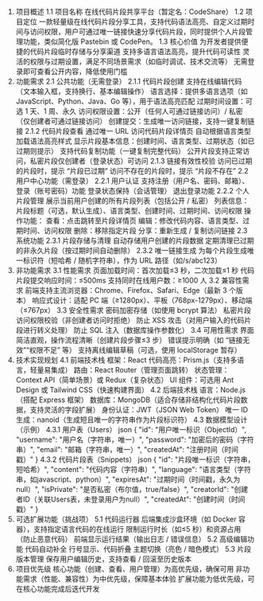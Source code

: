 1. 项目概述
1.1 项目名称
在线代码片段共享平台（暂定名：CodeShare）
1.2 项目定位
一款轻量级在线代码片段分享工具，支持代码语法高亮、自定义过期时间与访问权限，用户可通过唯一链接快速分享代码片段，同时提供个人片段管理功能，类似简化版 Pastebin 或 CodePen。
1.3 核心价值
为开发者提供便捷的代码片段临时存储与分享渠道
支持多语言语法高亮，提升代码可读性
灵活的权限与过期设置，满足不同场景需求（如临时调试、技术交流等）
无需登录即可查看公开内容，降低使用门槛
2. 功能需求
2.1 公共功能（无需登录）
2.1.1 代码片段创建
支持在线编辑代码（文本输入框，支持换行、基本编辑操作）
语言选择：提供多语言选项（如 JavaScript、Python、Java、Go 等），用于语法高亮匹配
过期时间设置：可选 1 天、1 周、永久
访问权限设置：公开（任何人可通过链接访问）/ 私密（仅创建者可通过链接访问）
创建提交：生成唯一访问链接，支持一键复制链接
2.1.2 代码片段查看
通过唯一 URL 访问代码片段详情页
自动根据语言类型加载语法高亮样式
显示片段基本信息：创建时间、语言类型、过期状态（如已过期则提示）
支持代码复制功能（一键复制完整代码）
公开片段支持正常访问，私密片段仅创建者（登录状态）可访问
2.1.3 链接有效性校验
访问已过期的片段时，提示 “片段已过期”
访问不存在的片段时，提示 “片段不存在”
2.2 用户中心功能（需登录）
2.2.1 用户认证
支持注册（用户名、密码、邮箱）、登录（账号密码）功能
登录状态保持（会话管理）
退出登录功能
2.2.2 个人片段管理
展示当前用户创建的所有片段列表（包括公开 / 私密）
列表信息：片段标题（可选，默认生成）、语言类型、创建时间、过期时间、访问权限
操作功能：
查看：点击跳转至片段详情页
编辑：修改代码内容、语言类型、过期时间、访问权限
删除：移除指定片段
分享：重新生成 / 复制访问链接
2.3 系统功能
2.3.1 片段存储与清理
自动存储用户创建的片段数据
定期清理已过期的非永久片段（按过期时间自动删除）
2.3.2 唯一链接生成
为每个片段生成唯一标识符（短哈希 / 随机字符串），作为 URL 路径（如/s/abc123）
3. 非功能需求
3.1 性能需求
页面加载时间：首次加载≤3 秒，二次加载≤1 秒
代码片段提交响应时间：≤500ms
支持同时在线用户数：≥1000 人
3.2 兼容性需求
前端支持主流浏览器：Chrome、Firefox、Safari、Edge（最新 3 个版本）
响应式设计：适配 PC 端（≥1280px）、平板（768px-1279px）、移动端（≤767px）
3.3 安全性需求
密码加密存储（如使用 bcrypt 算法）
私密片段访问权限校验（非创建者访问时拒绝）
防止 XSS 攻击（对用户输入的代码片段进行转义处理）
防止 SQL 注入（数据库操作参数化）
3.4 可用性需求
界面简洁直观，操作流程清晰（创建片段步骤≤3 步）
错误提示明确（如 “链接无效”“权限不足” 等）
支持离线编辑草稿（可选，使用 localStorage 暂存）
4. 技术实现规划
4.1 前端技术栈
框架：React
代码高亮：Prism.js（支持多语言，轻量易集成）
路由：React Router（管理页面跳转）
状态管理：Context API（简单场景）或 Redux（复杂状态）
UI 组件：可选用 Ant Design 或 Tailwind CSS（快速构建界面）
4.2 后端技术栈
语言：Node.js（搭配 Express 框架）
数据库：MongoDB（适合存储非结构化代码片段数据，支持灵活的字段扩展）
身份认证：JWT（JSON Web Token）
唯一 ID 生成：nanoid（生成短且唯一的字符串作为片段标识符）
4.3 数据模型设计（示例）
4.3.1 用户表（Users）
json
{
  "id": "用户唯一标识（ObjectId）",
  "username": "用户名（字符串，唯一）",
  "password": "加密后的密码（字符串）",
  "email": "邮箱（字符串，唯一）",
  "createdAt": "注册时间（时间戳）"
}
4.3.2 代码片段表（Snippets）
json
{
  "id": "片段唯一标识（字符串，短哈希）",
  "content": "代码内容（字符串）",
  "language": "语言类型（字符串，如javascript、python）",
  "expiresAt": "过期时间（时间戳，永久为null）",
  "isPrivate": "是否私密（布尔值，true/false）",
  "creatorId": "创建者ID（关联Users表，未登录用户为null）",
  "createdAt": "创建时间（时间戳）"
}
5. 可选扩展功能（挑战项）
5.1 代码运行器
后端集成沙盒环境（如 Docker 容器），支持指定语言代码的在线运行
限制运行时长（如≤5 秒）和资源占用（防止恶意代码）
前端显示运行结果（输出日志 / 错误信息）
5.2 高级编辑功能
代码自动补全
行号显示、代码折叠
主题切换（亮色 / 暗色模式）
5.3 片段版本管理
保存用户编辑历史，支持查看 / 回滚至历史版本
6. 项目优先级
核心功能（创建、查看、用户管理）为高优先级，确保可用
非功能需求（性能、兼容性）为中优先级，保障基本体验
扩展功能为低优先级，可在核心功能完成后迭代开发